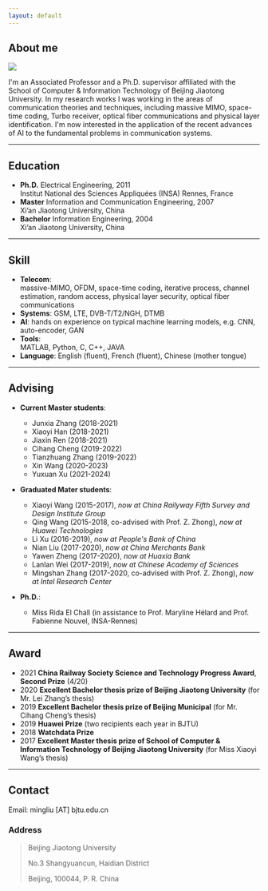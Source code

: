```yaml
---
layout: default
---
```


## About me

<img class="profile-picture" src="ml.jpg">

I'm an Associated Professor and a Ph.D. supervisor affiliated with the School of Computer & Information Technology of Beijing Jiaotong University. 
In my research works I was working in the areas of communication theories and techniques, including  massive MIMO, space-time coding, Turbo receiver, optical fiber communications and physical layer identification. 
I'm now interested in the application of the recent advances of AI to the fundamental problems in communication systems.

---

## Education

* **Ph.D.**			Electrical Engineering,   2011      
				Institut National des Sciences Appliquées (INSA) Rennes, France
* **Master**		Information and Communication Engineering,   2007            
				Xi’an Jiaotong University, China
* **Bachelor**		Information Engineering,   2004                 
				Xi’an Jiaotong University, China

---
## Skill

* **Telecom**:		
				massive-MIMO, OFDM, space-time coding, iterative process, channel estimation, random access, physical layer security, optical fiber communications 
* **Systems**:
			GSM, LTE, DVB-T/T2/NGH, DTMB 
* **AI**: 
			hands on experience on typical machine learning models, e.g. CNN, auto-encoder, GAN	
* **Tools**:	
			MATLAB, Python, C, C++, JAVA
* **Language**:	
		English (fluent), French (fluent), Chinese (mother tongue) 

---
## Advising
* **Current Master students**:
	- Junxia Zhang (2018-2021)
	- Xiaoyi Han (2018-2021)
	- Jiaxin Ren (2018-2021)
	- Cihang Cheng (2019-2022)
	- Tianzhuang Zhang (2019-2022)
	- Xin Wang (2020-2023)
	- Yuxuan Xu (2021-2024)

* **Graduated Mater students**:
	- Xiaoyi Wang (2015-2017), *now at China Railyway Fifth Survey and Design Institute Group*
	- Qing Wang (2015-2018, co-advised with Prof. Z. Zhong), *now at Huawei Technologies* 
	- Li Xu (2016-2019), *now at People's Bank of China* 
	- Nian Liu (2017-2020), *now at China Merchants Bank* 
	- Yawen Zheng (2017-2020), *now at Huaxia Bank* 
	- Lanlan Wei (2017-2019), *now at Chinese Academy of Sciences* 
	- Mingshan Zhang (2017-2020, co-advised with Prof. Z. Zhong), *now at Intel Research Center* 


* **Ph.D.**:
	- Miss Rida El Chall (in assistance to Prof. Maryline Hélard and Prof. Fabienne Nouvel, INSA-Rennes) 

---
## Award
- 2021	**China Railway Society Science and Technology Progress Award**, **Second Prize** (4/20)
- 2020	**Excellent Bachelor thesis prize of Beijing Jiaotong University** (for Mr. Lei Zhang’s thesis)
- 2019	**Excellent Bachelor thesis prize of Beijing Municipal** (for Mr. Cihang Cheng’s thesis)
- 2019	**Huawei Prize** (two recipients each year in BJTU)
- 2018	**Watchdata Prize** 
- 2017 	**Excellent Master thesis prize of School of Computer & Information Technology of Beijing Jiaotong University** (for Miss Xiaoyi Wang’s thesis)

---
## Contact
 
Email: mingliu [AT] bjtu.edu.cn 

### Address

> Beijing Jiaotong University
>
> No.3 Shangyuancun, Haidian District
>
> Beijing, 100044,
> P. R. China

